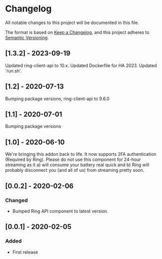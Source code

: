 # Changelog
All notable changes to this project will be documented in this file.

The format is based on [Keep a Changelog](https://keepachangelog.com/en/1.0.0/),
and this project adheres to [Semantic Versioning](https://semver.org/spec/v2.0.0.html).
## [1.3.2] - 2023-09-19
Updated ring-client-api to 10.x. Updated Dockerfile for HA 2023. Updated 'run.sh'.

## [1.2] - 2020-07-13
Bumping package versions, ring-client-api to 9.6.0
 
## [1.1] - 2020-07-01
Bumping package versions

## [1.0] - 2020-06-10
We're bringing this addon back to life. It now supports 2FA authentication (Required by Ring). Please do not use this component for 24-hour streaming as it a) will consume your battery real quick and b) Ring will probably disconnect you (and all of us) from streaming pretty soon.

## [0.0.2] - 2020-02-06

### Changed
- Bumped Ring API component to latest version.

## [0.0.1] - 2020-02-05
### Added
- First release
